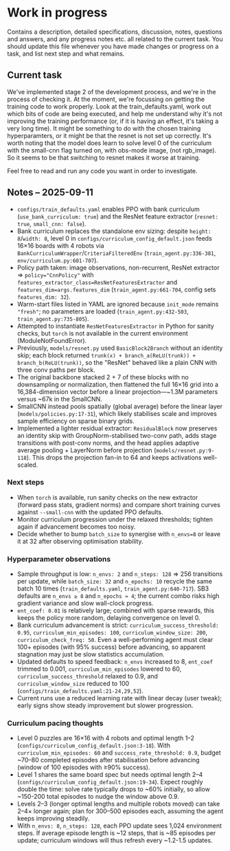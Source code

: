 # Work in progress
Contains a description, detailed specifications, discussion, notes, questions and answers, and any progress notes etc. all related to the current task. You should update this file whenever you have made changes or progress on a task, and list next step and what remains.

## Current task
We've implemented stage 2 of the development process, and we're in the process of checking it. At the moment, we're focussing on getting the training code to work properly.
Look at the train_defaults.yaml, work out which bits of code are being executed, and help me understand why it's not improving the training performance (or, if it is having an effect, it's taking a very long time). 
It might be something to do with the chosen training hyperparamters, or it might be that the resnet is not set up correctly.
It's worth noting that the model does learn to solve level 0 of the curriculum with the small-cnn flag turned on, with obs-mode image, (not rgb_image). So it seems to be that switching to resnet makes it worse at training. 

Feel free to read and run any code you want in order to investigate.

## Notes – 2025-09-11
- `configs/train_defaults.yaml` enables PPO with bank curriculum (`use_bank_curriculum: true`) and the ResNet feature extractor (`resnet: true`, `small_cnn: false`).
- Bank curriculum replaces the standalone env sizing: despite `height: 8`/`width: 8`, level 0 in `configs/curriculum_config_default.json` feeds 16×16 boards with 4 robots via `BankCurriculumWrapper`/`CriteriaFilteredEnv` (`train_agent.py:336-381`, `env/curriculum.py:601-707`).
- Policy path taken: image observations, non-recurrent, ResNet extractor ⇒ `policy="CnnPolicy"` with `features_extractor_class=ResNetFeaturesExtractor` and `features_dim=args.features_dim` (`train_agent.py:661-704`, config sets `features_dim: 32`).
- Warm-start files listed in YAML are ignored because `init_mode` remains `"fresh"`; no parameters are loaded (`train_agent.py:432-503`, `train_agent.py:735-805`).
- Attempted to instantiate `ResNetFeaturesExtractor` in Python for sanity checks, but `torch` is not available in the current environment (ModuleNotFoundError).
- Previously, `models/resnet.py` used `BasicBlock2Branch` without an identity skip; each block returned `trunk(x) + branch_a(ReLU(trunk)) + branch_b(ReLU(trunk))`, so the "ResNet" behaved like a plain CNN with three conv paths per block.
- The original backbone stacked 2 + 7 of these blocks with no downsampling or normalization, then flattened the full 16×16 grid into a 16,384-dimension vector before a linear projection—~1.3M parameters versus ~67k in the SmallCNN.
- SmallCNN instead pools spatially (global average) before the linear layer (`models/policies.py:17-31`), which likely stabilises scale and improves sample efficiency on sparse binary grids.
- Implemented a lighter residual extractor: `ResidualBlock` now preserves an identity skip with GroupNorm-stabilised two-conv path, adds stage transitions with post-conv norms, and the head applies adaptive average pooling + LayerNorm before projection (`models/resnet.py:9-118`). This drops the projection fan-in to 64 and keeps activations well-scaled.

### Next steps
- When `torch` is available, run sanity checks on the new extractor (forward pass stats, gradient norms) and compare short training curves against `--small-cnn` with the updated PPO defaults.
- Monitor curriculum progression under the relaxed thresholds; tighten again if advancement becomes too noisy.
- Decide whether to bump `batch_size` to synergise with `n_envs=8` or leave it at 32 after observing optimisation stability.

### Hyperparameter observations
- Sample throughput is low: `n_envs: 2` and `n_steps: 128` ⇒ 256 transitions per update, while `batch_size: 32` and `n_epochs: 10` recycle the same batch 10 times (`train_defaults.yaml`, `train_agent.py:640-717`). SB3 defaults are `n_envs ≥ 8` and `n_epochs ≈ 4`; the current combo risks high gradient variance and slow wall-clock progress.
- `ent_coef: 0.01` is relatively large; combined with sparse rewards, this keeps the policy more random, delaying convergence on level 0.
- Bank curriculum advancement is strict: `curriculum_success_threshold: 0.95`, `curriculum_min_episodes: 100`, `curriculum_window_size: 200`, `curriculum_check_freq: 50`. Even a well-performing agent must clear 100+ episodes (with 95% success) before advancing, so apparent stagnation may just be slow statistics accumulation.
- Updated defaults to speed feedback: `n_envs` increased to 8, `ent_coef` trimmed to 0.001, `curriculum_min_episodes` lowered to 60, `curriculum_success_threshold` relaxed to 0.9, and `curriculum_window_size` reduced to 100 (`configs/train_defaults.yaml:21-24,29,52`).
- Current runs use a reduced learning rate with linear decay (user tweak); early signs show steady improvement but slower progression.

### Curriculum pacing thoughts
- Level 0 puzzles are 16×16 with 4 robots and optimal length 1–2 (`configs/curriculum_config_default.json:3-18`). With `curriculum_min_episodes: 60` and `success_rate_threshold: 0.9`, budget ~70–80 completed episodes after stabilisation before advancing (window of 100 episodes with ≥90% success).
- Level 1 shares the same board spec but needs optimal length 2–4 (`configs/curriculum_config_default.json:19-34`). Expect roughly double the time: solve rate typically drops to ~60% initially, so allow ~150-200 total episodes to nudge the window above 0.9.
- Levels 2–3 (longer optimal lengths and multiple robots moved) can take 2–4× longer again; plan for 300–500 episodes each, assuming the agent keeps improving steadily.
- With `n_envs: 8`, `n_steps: 128`, each PPO update sees 1,024 environment steps. If average episode length is ~12 steps, that is ~85 episodes per update; curriculum windows will thus refresh every ~1.2-1.5 updates.
